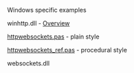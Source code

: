 Windows specific examples

winhttp.dll - [Overview](https://learn.microsoft.com/en-us/archive/msdn-magazine/2012/december/windows-8-networking-windows-8-and-the-websocket-protocol)

[httpwebsockets.pas](https://github.com/delphius/websockets/blob/main/windows/httpwebsockets.pas) - plain style

[httpwebsockets_ref.pas](https://github.com/delphius/websockets/blob/main/windows/httpwebsockets_ref.pas) - procedural style

websockets.dll

